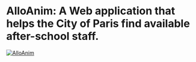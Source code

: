 # AlloAnim: A Web application that helps the City of Paris find available after-school staff.

[![AlloAnim](http://img.youtube.com/vi/AoMaZQC6JKw/0.jpg)](https://www.youtube.com/watch?v=AoMaZQC6JKw)